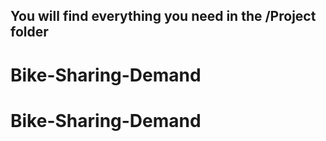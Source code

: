 ## You will find everything you need in the /Project folder
# Bike-Sharing-Demand
# Bike-Sharing-Demand
